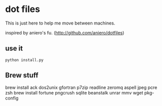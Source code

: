 dot files
=========

This is just here to help me move between machines.

inspired by aniero's fu. (http://github.com/aniero/dotfiles)


use it
------

 `python install.py`


Brew stuff
----------

brew install ack dos2unix gfortran p7zip readline zeromq aspell jpeg pcre zsh
brew install fortune pngcrush sqlite beanstalk unrar mmv wget pkg-config

